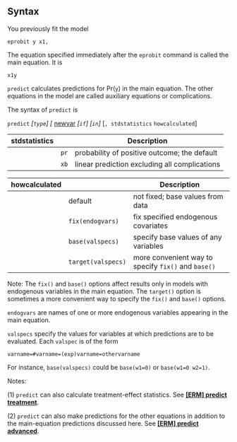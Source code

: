 ## Syntax

You previously fit the model

`eprobit y x1,`

The equation specified immediately after the `eprobit` command is called
the main equation. It is

`x1y`

`predict` calculates predictions for Pr(`y`) in the main equation. The
other equations in the model are called auxiliary equations or
complications.

The syntax of `predict` is

`predict` _\[`type`\] \[_
[newvar](http://www.stata.com/help.cgi?newvar)
_\[`if`\] \[`in`\]_ \[`, stdstatistics`
`howcalculated`\]

| stdstatistics |      | Description                                   |
|---------------|------|-----------------------------------------------|
|               | `pr` | probability of positive outcome; the default  |
|               | `xb` | linear prediction excluding all complications |

| howcalculated |                    | Description                                         |
|---------------|--------------------|-----------------------------------------------------|
|               | default            | not fixed; base values from data                    |
|               | `fix(endogvars)`   | fix specified endogenous covariates                 |
|               | `base(valspecs)`   | specify base values of any variables                |
|               | `target(valspecs)` | more convenient way to specify `fix()` and `base()` |

Note: The `fix()` and `base()` options affect results only in models
with endogenous variables in the main equation. The `target()` option is
sometimes a more convenient way to specify the `fix()` and `base()`
options.

`endogvars` are names of one or more endogenous variables appearing in
the main equation.

`valspecs` specify the values for variables at which predictions are to
be evaluated. Each `valspec` is of the form

`varname=#varname=(exp)varname=othervarname`

For instance, `base(valspecs)` could be `base(w1=0)` or
`base(w1=0 w2=1)`.

Notes:

\(1\) `predict` can also calculate treatment-effect statistics. See
[<strong>[ERM] predict treatment</strong>](http://www.stata.com/help.cgi?erm_predict_treatment).

\(2\) `predict` can also make predictions for the other equations in
addition to the main-equation predictions discussed here. See
[<strong>[ERM] predict advanced</strong>](http://www.stata.com/help.cgi?erm_predict_advanced).
